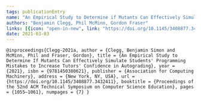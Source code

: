 ```yaml
---
tags: publicationEntry
name: "An Empirical Study to Determine if Mutants Can Effectively Simulate Students' Programming Mistakes to Increase Tutors' Confidence in Autograding"
authors: "Benjamin Clegg, Phil McMinn, Gordon Fraser"
links: [{icon: "open-in-new", link: "https://doi.org/10.1145/3408877.3432411", title: "DOI"}]
date: 2021-03-03
---
```

`
@inproceedings{Clegg-2021a,
author = {Clegg, Benjamin Simon and McMinn, Phil and Fraser, Gordon},
title = {An Empirical Study to Determine If Mutants Can Effectively Simulate Students' Programming Mistakes to Increase Tutors' Confidence in Autograding},
year = {2021},
isbn = {9781450380621},
publisher = {Association for Computing Machinery},
address = {New York, NY, USA},
url = {https://doi.org/10.1145/3408877.3432411},
booktitle = {Proceedings of the 52nd ACM Technical Symposium on Computer Science Education},
pages = {1055–1061},
numpages = {7}
}
`